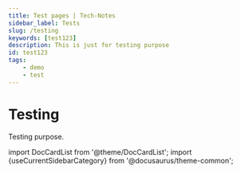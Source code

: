 ```yaml
---
title: Test pages | Tech-Notes
sidebar_label: Tests
slug: /testing
keywords: [test123]
description: This is just for testing purpose
id: test123
tags: 
    - demo
    - test
---
```


# Testing

Testing purpose.

import DocCardList from '@theme/DocCardList';
import {useCurrentSidebarCategory} from '@docusaurus/theme-common';

<DocCardList items={useCurrentSidebarCategory().items}/>